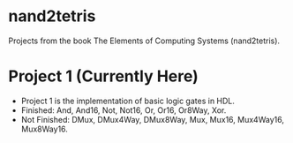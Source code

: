 # nand2tetris 
Projects from the book The Elements of Computing Systems (nand2tetris). 

# Project 1 (Currently Here)
- Project 1 is the implementation of basic logic gates in HDL.
- Finished: And, And16, Not, Not16, Or, Or16, Or8Way, Xor.
- Not Finished: DMux, DMux4Way, DMux8Way, Mux, Mux16, Mux4Way16, Mux8Way16.
